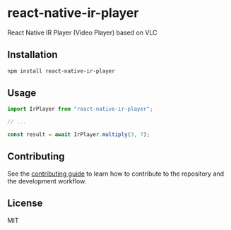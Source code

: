 # react-native-ir-player

React Native IR Player (Video Player) based on VLC

## Installation

```sh
npm install react-native-ir-player
```

## Usage

```js
import IrPlayer from "react-native-ir-player";

// ...

const result = await IrPlayer.multiply(3, 7);
```

## Contributing

See the [contributing guide](CONTRIBUTING.md) to learn how to contribute to the repository and the development workflow.

## License

MIT
